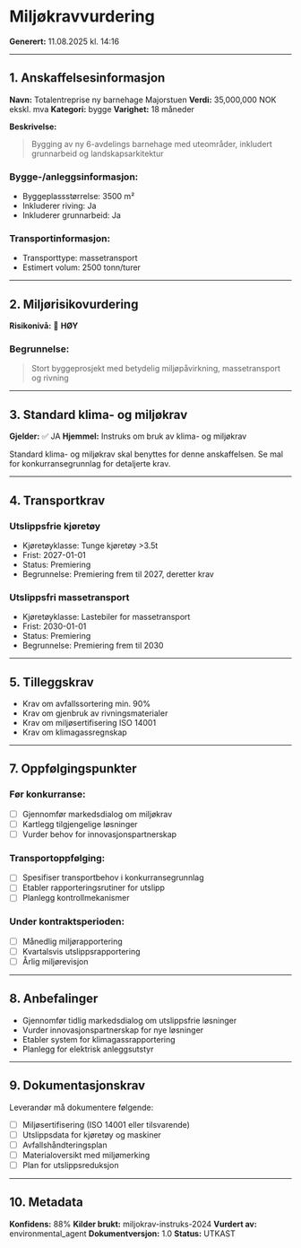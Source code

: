 # Miljøkravvurdering

**Generert:** 11.08.2025 kl. 14:16

---

## 1. Anskaffelsesinformasjon

**Navn:** Totalentreprise ny barnehage Majorstuen
**Verdi:** 35,000,000 NOK ekskl. mva
**Kategori:** bygge
**Varighet:** 18 måneder

**Beskrivelse:**
> Bygging av ny 6-avdelings barnehage med uteområder, inkludert grunnarbeid og landskapsarkitektur


### Bygge-/anleggsinformasjon:
- Byggeplassstørrelse: 3500 m²
- Inkluderer riving: Ja
- Inkluderer grunnarbeid: Ja

### Transportinformasjon:
- Transporttype: massetransport
- Estimert volum: 2500 tonn/turer

---

## 2. Miljørisikovurdering

**Risikonivå:** 🔴 **HØY**

### Begrunnelse:
> Stort byggeprosjekt med betydelig miljøpåvirkning, massetransport og rivning

---

## 3. Standard klima- og miljøkrav

**Gjelder:** ✅ JA
**Hjemmel:** Instruks om bruk av klima- og miljøkrav

Standard klima- og miljøkrav skal benyttes for denne anskaffelsen.
Se mal for konkurransegrunnlag for detaljerte krav.

---

## 4. Transportkrav

### Utslippsfrie kjøretøy
- Kjøretøyklasse: Tunge kjøretøy >3.5t
- Frist: 2027-01-01
- Status: Premiering
- Begrunnelse: Premiering frem til 2027, deretter krav

### Utslippsfri massetransport
- Kjøretøyklasse: Lastebiler for massetransport
- Frist: 2030-01-01
- Status: Premiering
- Begrunnelse: Premiering frem til 2030

---

## 5. Tilleggskrav

- Krav om avfallssortering min. 90%
- Krav om gjenbruk av rivningsmaterialer
- Krav om miljøsertifisering ISO 14001
- Krav om klimagassregnskap

---

## 7. Oppfølgingspunkter

### Før konkurranse:
- [ ] Gjennomfør markedsdialog om miljøkrav
- [ ] Kartlegg tilgjengelige løsninger
- [ ] Vurder behov for innovasjonspartnerskap

### Transportoppfølging:
- [ ] Spesifiser transportbehov i konkurransegrunnlag
- [ ] Etabler rapporteringsrutiner for utslipp
- [ ] Planlegg kontrollmekanismer

### Under kontraktsperioden:
- [ ] Månedlig miljørapportering
- [ ] Kvartalsvis utslippsrapportering
- [ ] Årlig miljørevisjon

---

## 8. Anbefalinger

- Gjennomfør tidlig markedsdialog om utslippsfrie løsninger
- Vurder innovasjonspartnerskap for nye løsninger
- Etabler system for klimagassrapportering
- Planlegg for elektrisk anleggsutstyr

---

## 9. Dokumentasjonskrav

Leverandør må dokumentere følgende:
- [ ] Miljøsertifisering (ISO 14001 eller tilsvarende)
- [ ] Utslippsdata for kjøretøy og maskiner
- [ ] Avfallshåndteringsplan
- [ ] Materialoversikt med miljømerking
- [ ] Plan for utslippsreduksjon

---

## 10. Metadata

**Konfidens:** 88%
**Kilder brukt:** miljokrav-instruks-2024
**Vurdert av:** environmental_agent
**Dokumentversjon:** 1.0
**Status:** UTKAST